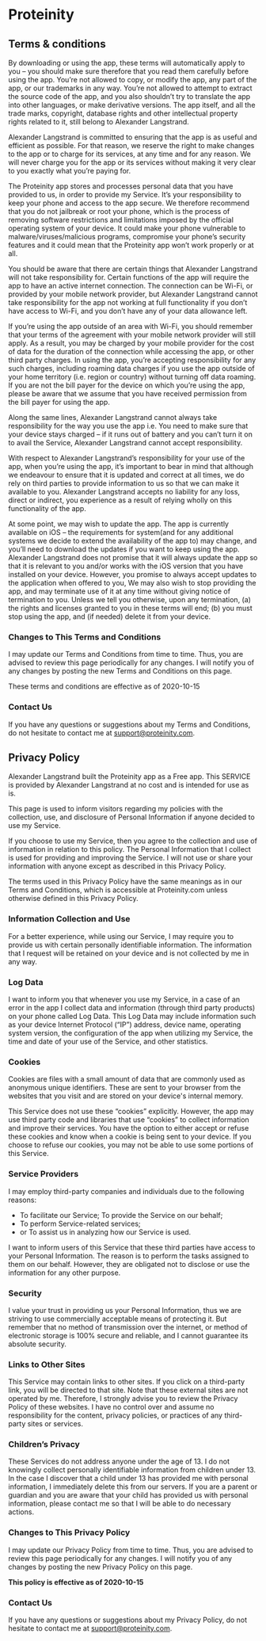 # Proteinity

## Terms & conditions

By downloading or using the app, these terms will
automatically apply to you – you should make sure therefore
that you read them carefully before using the app. You’re not
allowed to copy, or modify the app, any part of the app, or
our trademarks in any way. You’re not allowed to attempt to
extract the source code of the app, and you also shouldn’t try
to translate the app into other languages, or make derivative
versions. The app itself, and all the trade marks, copyright,
database rights and other intellectual property rights related
to it, still belong to Alexander Langstrand.

Alexander Langstrand is committed to ensuring that the app is
as useful and efficient as possible. For that reason, we
reserve the right to make changes to the app or to charge for
its services, at any time and for any reason. We will never
charge you for the app or its services without making it very
clear to you exactly what you’re paying for.

The Proteinity app stores and processes personal data that
you have provided to us, in order to provide my
Service. It’s your responsibility to keep your phone and
access to the app secure. We therefore recommend that you do
not jailbreak or root your phone, which is the process of
removing software restrictions and limitations imposed by the
official operating system of your device. It could make your
phone vulnerable to malware/viruses/malicious programs,
compromise your phone’s security features and it could mean
that the Proteinity app won’t work properly or at all.

You should be aware that there are certain things that
Alexander Langstrand will not take responsibility for. Certain
functions of the app will require the app to have an active
internet connection. The connection can be Wi-Fi, or provided
by your mobile network provider, but Alexander Langstrand
cannot take responsibility for the app not working at full
functionality if you don’t have access to Wi-Fi, and you don’t
have any of your data allowance left.

If you’re using the app outside of an area with Wi-Fi, you
should remember that your terms of the agreement with your
mobile network provider will still apply. As a result, you may
be charged by your mobile provider for the cost of data for
the duration of the connection while accessing the app, or
other third party charges. In using the app, you’re accepting
responsibility for any such charges, including roaming data
charges if you use the app outside of your home territory
(i.e. region or country) without turning off data roaming. If
you are not the bill payer for the device on which you’re
using the app, please be aware that we assume that you have
received permission from the bill payer for using the app.

Along the same lines, Alexander Langstrand cannot always take
responsibility for the way you use the app i.e. You need to
make sure that your device stays charged – if it runs out of
battery and you can’t turn it on to avail the Service,
Alexander Langstrand cannot accept responsibility.

With respect to Alexander Langstrand’s responsibility for your
use of the app, when you’re using the app, it’s important to
bear in mind that although we endeavour to ensure that it is
updated and correct at all times, we do rely on third parties
to provide information to us so that we can make it available
to you. Alexander Langstrand accepts no liability for any
loss, direct or indirect, you experience as a result of
relying wholly on this functionality of the app.

At some point, we may wish to update the app. The app is
currently available on iOS – the requirements for
system(and for any additional systems we
decide to extend the availability of the app to) may change,
and you’ll need to download the updates if you want to keep
using the app. Alexander Langstrand does not promise that it
will always update the app so that it is relevant to you
and/or works with the iOS version that you have
installed on your device. However, you promise to always
accept updates to the application when offered to you, We may
also wish to stop providing the app, and may terminate use of
it at any time without giving notice of termination to you.
Unless we tell you otherwise, upon any termination, (a) the
rights and licenses granted to you in these terms will end;
(b) you must stop using the app, and (if needed) delete it
from your device.

### Changes to This Terms and Conditions

I may update our Terms and Conditions
from time to time. Thus, you are advised to review this page
periodically for any changes. I will
notify you of any changes by posting the new Terms and
Conditions on this page.

These terms and conditions are effective as of 2020-10-15

### Contact Us

If you have any questions or suggestions about my
Terms and Conditions, do not hesitate to contact me
at support@proteinity.com.

## Privacy Policy
Alexander Langstrand built the Proteinity app as
a Free app. This SERVICE is provided by
Alexander Langstrand at no cost and is intended for use as
is.

This page is used to inform visitors regarding my
policies with the collection, use, and disclosure of Personal
Information if anyone decided to use my Service.

If you choose to use my Service, then you agree to
the collection and use of information in relation to this
policy. The Personal Information that I collect is
used for providing and improving the Service. I will not use or share your information with
anyone except as described in this Privacy Policy.

The terms used in this Privacy Policy have the same meanings
as in our Terms and Conditions, which is accessible at
Proteinity.com unless otherwise defined in this Privacy Policy.

### Information Collection and Use
For a better experience, while using our Service, I
may require you to provide us with certain personally
identifiable information. The information that
I request will be retained on your device and is not collected by me in any way. 
### Log Data
I want to inform you that whenever you
use my Service, in a case of an error in the app
I collect data and information (through third party
products) on your phone called Log Data. This Log Data may
include information such as your device Internet Protocol
(“IP”) address, device name, operating system version, the
configuration of the app when utilizing my Service,
the time and date of your use of the Service, and other
statistics.

### Cookies
Cookies are files with a small amount of data that are
commonly used as anonymous unique identifiers. These are sent
to your browser from the websites that you visit and are
stored on your device's internal memory.

This Service does not use these “cookies” explicitly. However,
the app may use third party code and libraries that use
“cookies” to collect information and improve their services.
You have the option to either accept or refuse these cookies
and know when a cookie is being sent to your device. If you
choose to refuse our cookies, you may not be able to use some
portions of this Service.

### Service Providers
I may employ third-party companies and
individuals due to the following reasons:
- To facilitate our Service; To provide the Service on our behalf;
- To perform Service-related services;
- or To assist us in analyzing how our Service is used.

I want to inform users of this Service
that these third parties have access to your Personal
Information. The reason is to perform the tasks assigned to
them on our behalf. However, they are obligated not to
disclose or use the information for any other purpose.

### Security
I value your trust in providing us your
Personal Information, thus we are striving to use commercially
acceptable means of protecting it. But remember that no method
of transmission over the internet, or method of electronic
storage is 100% secure and reliable, and I cannot
guarantee its absolute security.

### Links to Other Sites
This Service may contain links to other sites. If you click on
a third-party link, you will be directed to that site. Note
that these external sites are not operated by me.
Therefore, I strongly advise you to review the
Privacy Policy of these websites. I have
no control over and assume no responsibility for the content,
privacy policies, or practices of any third-party sites or
services.

### Children’s Privacy
These Services do not address anyone under the age of 13.
I do not knowingly collect personally
identifiable information from children under 13. In the case
I discover that a child under 13 has provided
me with personal information, I immediately
delete this from our servers. If you are a parent or guardian
and you are aware that your child has provided us with
personal information, please contact me so that
I will be able to do necessary actions.

### Changes to This Privacy Policy
I may update our Privacy Policy from
time to time. Thus, you are advised to review this page
periodically for any changes. I will
notify you of any changes by posting the new Privacy Policy on
this page.

**This policy is effective as of 2020-10-15**

### Contact Us
If you have any questions or suggestions about my
Privacy Policy, do not hesitate to contact me at support@proteinity.com.
